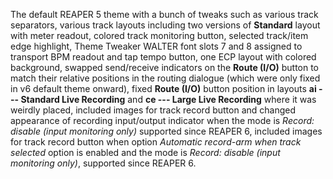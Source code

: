 The default REAPER 5 theme with a bunch of tweaks such as various track separators, various track layouts including two versions of **Standard** layout with meter readout, colored track monitoring button, selected track/item edge highlight, Theme Tweaker WALTER font slots 7 and 8 assigned to transport BPM readout and tap tempo button, one ECP layout with colored background, swapped send/receive indicators on the **Route (I/O)** button to match their relative positions in the routing dialogue (which were only fixed in v6 default theme onward), fixed **Route (I/O)** button position in layouts **ai --- Standard Live Recording** and **ce --- Large Live Recording** where it was weirdly placed, included images for track record button and changed appearance of recording input/output indicator when the mode is *Record: disable (input monitoring only)* supported since REAPER 6, included images for track record button when option *Automatic record-arm when track selected* option is enabled and the mode is *Record: disable (input monitoring only)*, supported since REAPER 6.
